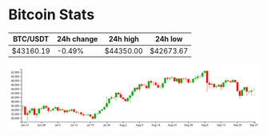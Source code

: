 # Bitcoin Stats

BTC/USDT|24h change|24h high|24h low|
|---|---|---|---|
|$43160.19|-0.49%|$44350.00|$42673.67|

<img src="./chart.svg">
